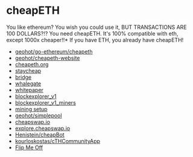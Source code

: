 # cheapETH

You like ethereum? You wish you could use it, BUT TRANSACTIONS ARE 100 DOLLARS?!?
You need cheapETH. It's 100% compatible with eth, except 1000x cheaper!!*
If you have ETH, you already have cheapETH!

- [geohot/go-ethereum/cheapeth](https://github.com/geohot/go-ethereum/tree/cheapeth)
- [geohot/cheapeth-website](https://github.com/geohot/cheapeth-website)
- [cheapeth.org](https://cheapeth.org)
- [staycheap](https://cheapeth.org/staycheap.html)
- [bridge](https://cheapeth.org/bridge.html)
- [whalegate](https://cheapeth.org/whalegate.html)
- [whitepaper](https://cheapeth.org/whitepaper.pdf)
- [blockexplorer_v1](https://expedition.dev/?rpcUrl=https://node.cheapeth.org/rpc)
- [blockexplorer_v1_miners](https://expedition.dev/stats/miners?rpcUrl=https%3A%2F%2Fnode.cheapeth.org%2Frpc)
- [mining setup](https://cheapeth.org/setup.html)
- [geohot/simplepool](https://github.com/geohot/simplepool)
- [cheapswap.io](https://cheapswap.io/#/swap)
- [explore.cheapswap.io](https://explore.cheapswap.io/)
- [Henistein/cheapBot](https://github.com/Henistein/cheapBot)
- [kourloskostas/cTHCommunityApp](https://github.com/kourloskostas/cTHCommunityApp)
- [Flip Me Off](https://cth-flip.xyz/)